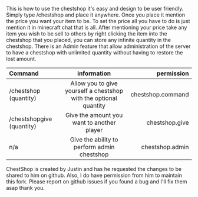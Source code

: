This is how to use the chestshop it's easy and design to be user friendly. Simply type /chestshop and place it anywhere. Once you place it mention the price you want your item to be. To set the price all you have to do is just mention it in minecraft chat that is all. After mentioning your price take any item you wish to be sell to others by right clicking the item into the chestshop that you placed, you can store any infinite quantity in the chestshop. There is an Admin feature that allow administration of the server to have a chestshop with unlimited quantity without having to restore the lost amount. 

| Command | information | permission |
| :---         |     :---:      |          ---: |
| /chestshop (quantity) | Allow you to give yourself a chestshop with the optional quantity     | chestshop.command    |
| /chestshopgive (quantity)   | Give the amount you want to another player   | chestshop.give      |
| n/a   | Give the ability to perform admin chestshop   | chestshop.admin      |

ChestShop is created by Justin and has he requested the changes to be shared to him on github. Also, I do have permission from him to maintain this fork. Please report on github issues if you found a bug and I'll fix them asap thank you. 
